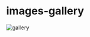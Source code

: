 # images-gallery
![gallery](https://user-images.githubusercontent.com/79469886/138558934-0a95f602-8752-465d-9459-01c5ce38cc9a.gif)
